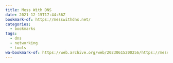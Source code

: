 ```yaml
---
title: Mess With DNS
date: 2021-12-15T17:44:56Z
bookmark-of: https://messwithdns.net/
categories:
  - bookmarks
tags:
  - dns
  - networking
  - tools
wa-bookmark-of: https://web.archive.org/web/20230615200256/https://messwithdns.net/
---
```

